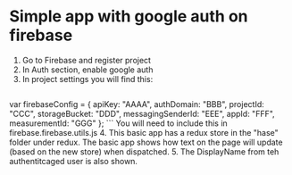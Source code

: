 # Simple app with google auth on firebase
1. Go to Firebase and register project
2. In Auth section, enable google auth
3. In project settings you will find this:
    ```javascript
  var firebaseConfig = {
    apiKey: "AAAA",
    authDomain: "BBB",
    projectId: "CCC",
    storageBucket: "DDD",
    messagingSenderId: "EEE",
    appId: "FFF",
    measurementId: "GGG"
  };
    ```
    You will need to include this in firebase.firebase.utils.js
4. This basic app has a redux store in the "hase" folder under redux.  The basic app shows how text on the page will update (based on the new store) when dispatched.
5. The DisplayName from teh authentitcaged user is also shown.
